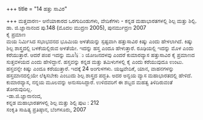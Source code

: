 +++
title = "14 ಹತ್ತು ಸಾವಿರ"

+++
ಮತ್ತವಾರಣ- ಆನೆಯಾಕಾರದ ಒರಗುದಿಂಡುಗಳು, ವೇದಿಕೆಗಳು - ಕನ್ನಡ ಮಹಾಭಾರತಗಳಲ್ಲಿ ಶಿಲ್ಪ ಮತ್ತು ಶಿಲ್ಪಿ. ಡಾ. ಜಿ.ಜ್ಞಾನಾನಂದ ಪು.148 (ಮೊದಲ ಮುದ್ರಣ 2005), ಪುನರ್ಮುದ್ರಣ 2007  
ಕೈ ಪ್ರಮಾಣ  
ಮಯ ನಿರ್ಮಿಸಿದ ಸಭಾಭವನದ ಭೂಮಿಯ ಅಳತೆಯನ್ನು ಸ್ಪಷ್ಟವಾಗಿ ಹತ್ತುಸಾವಿರ ಕಿಷ್ಕು ಎಂದು ಹೇಳಲಾಗಿದೆ. ಕಿಷ್ಕು ಶಿಲ್ಪ ಶಾಸ್ತ್ರದಲ್ಲಿ ಬಳಕೆಯಲ್ಲಿರುವ ಅಳತೆಯೇ. ಇದನ್ನು ಹಸ್ತ ಎಂದೂ ಹೇಳುತ್ತಾರೆ. ರೂಢಿಯಲ್ಲಿ ಇದನ್ನು ಮೊಳ ಎಂದು ಕರೆಯುತ್ತಾರೆ. ಆದರೆ ಪಂಪ ಇದನ್ನು ಮೂ¾ು ಯೋಜನದಳವು ಎಂದರೆ ಕುಮಾರವ್ಯಾಸ ಹತ್ತುಸಾವಿರ ಕೈ ಪ್ರಮಾಣದ ಸುತ್ತವಳಯದ ಎಂದು ಹೇಳಿದ್ದಾನೆ. ಹಸ್ತವನ್ನು ಕನ್ನಡ ಮತ್ತು ತಮಿಳುಗಳಲ್ಲಿ ಕೈ ಎಂದು ಕರೆಯುವುದೂ ಉಂಟು. ಹಸ್ತವನ್ನೇ ಕಿಷ್ಕು ಎಂದೂ ಕರೆಯುತ್ತಾರೆ. ಇದಕ್ಕೆ 24 ಅಂಗುಳಗಳು. ಯಜ್ಞವೇದಿಕೆ, ಯಾನ, ವಾಹನಗಳನ್ನು ಹಸ್ತಮಾನದಲ್ಲಿಯೇ ಲೆಕ್ಕಿಸಬೇಕು ಎಂಬುದು ಶಿಲ್ಪ ಶಾಸ್ತ್ರದ ಪದ್ಧತಿ. ಅದರ ಅನ್ವಯ ವ್ಯಾಸ ಮಹಾಭಾರತದಲ್ಲಿ ಹೇಳಿದೆ. ಕುಮಾರವ್ಯಾಸ, ನನ್ನಯ ಮೂಲವನ್ನು ಅನುಸರಿಸಿದ್ದಾರೆ. ಉಳಿದವರಿಗೆ ಈ ಶಬ್ದದ ಮಹತ್ವ ತಿಳಿದಿರುವಂತೆ ತೋರುವುದಿಲ್ಲ.  
                 -ಡಾ.ಜಿ.ಜ್ಞಾನಾನಂದ,        
    ಕನ್ನಡ ಮಹಾಭಾರತಗಳಲ್ಲಿ ಶಿಲ್ಪ ಮತ್ತು ಶಿಲ್ಪಿ   ಪುಟ  : 212  
    ಸಂಕೃತಿ ಸಾಹಿತ್ಯ ಪ್ರತಿಷ್ಠಾನ, ಬೆಂಗಳೂರು, 2007